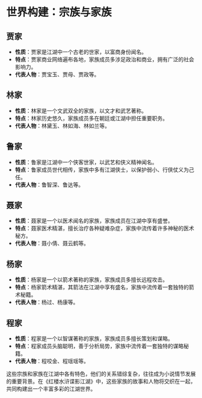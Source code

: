 # 世界构建：宗族与家族

## 贾家

- **性质**：贾家是江湖中一个古老的世家，以富商身份闻名。
- **特点**：贾家商业网络遍布各地，家族成员多涉足政治和商业，拥有广泛的社会影响力。
- **代表人物**：贾宝玉、贾母、贾政等。

## 林家

- **性质**：林家是一个文武双全的家族，以文才和武艺著称。
- **特点**：林家历史悠久，家族成员多在朝廷或江湖中担任重要职务。
- **代表人物**：林黛玉、林如海、林如兰等。

## 鲁家

- **性质**：鲁家是江湖中一个侠客世家，以武艺和侠义精神闻名。
- **特点**：鲁家成员世代相传，家族中多有江湖侠士，以保护弱小、行侠仗义为己任。
- **代表人物**：鲁智深、鲁达等。

## 聂家

- **性质**：聂家是一个以医术闻名的家族，家族成员在江湖中享有盛誉。
- **特点**：聂家医术精湛，擅长治疗各种疑难杂症，家族中流传着许多神秘的医术秘方。
- **代表人物**：聂小倩、聂云鹤等。

## 杨家

- **性质**：杨家是一个以箭术著称的家族，家族成员多擅长远程攻击。
- **特点**：杨家箭术精湛，其箭法在江湖中享有盛名，家族中流传着一套独特的箭术秘籍。
- **代表人物**：杨过、杨康等。

## 程家

- **性质**：程家是一个以智谋著称的家族，家族成员多擅长策划和谋略。
- **特点**：程家成员头脑聪明，善于分析局势，家族中流传着一套独特的谋略秘籍。
- **代表人物**：程咬金、程瑶瑶等。

这些宗族和家族在江湖中各有特色，他们的关系错综复杂，往往成为小说情节发展的重要背景。在《红楼水浒谍影江湖》中，这些家族的故事和人物将交织在一起，共同构建出一个丰富多彩的江湖世界。